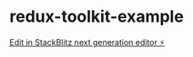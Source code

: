 # redux-toolkit-example

[Edit in StackBlitz next generation editor ⚡️](https://stackblitz.com/~/github.com/Shamim-Aktar/redux-toolkit-example)